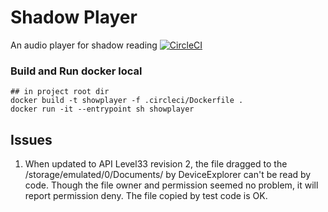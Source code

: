 # Shadow Player

An audio player for shadow reading
[![CircleCI](https://dl.circleci.com/status-badge/img/gh/superlidengke/shadowPlayer/tree/master.svg?style=svg)](https://dl.circleci.com/status-badge/redirect/gh/superlidengke/shadowPlayer/tree/master)

### Build and Run docker local

```shell
## in project root dir
docker build -t showplayer -f .circleci/Dockerfile .
docker run -it --entrypoint sh showplayer 
```

## Issues

1. When updated to API Level33 revision 2, the file dragged to the
   /storage/emulated/0/Documents/
   by DeviceExplorer can't be read by code. Though the file owner and permission
   seemed no problem,
   it will report permission deny. The file copied by test code is OK.